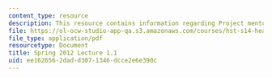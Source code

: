 ```yaml
---
content_type: resource
description: This resource contains information regarding Project mentor presentations.
file: https://ol-ocw-studio-app-qa.s3.amazonaws.com/courses/hst-s14-health-information-systems-to-improve-quality-of-care-in-resource-poor-settings-spring-2012/ee1626562dadd3071346dcce2e6e390c_MITHST_S14S12_lec04a_1201.pdf
file_type: application/pdf
resourcetype: Document
title: Spring 2012 Lecture 1.1
uid: ee162656-2dad-d307-1346-dcce2e6e390c
---
```

